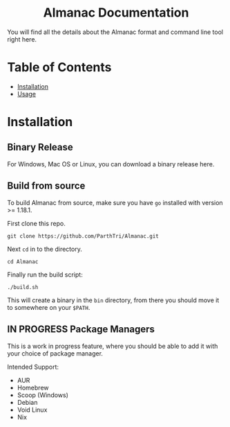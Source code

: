 <h1 style="text-align:center">Almanac Documentation</h1>

You will find all the details about the Almanac format and command line tool right here.

# Table of Contents
- [Installation](#Installation)
- [Usage](./Usage.md)


# Installation
## Binary Release

For Windows, Mac OS or Linux, you can download a binary release here.

## Build from source

To build Almanac from source, make sure you have `go` installed with version >= 1.18.1.

First clone this repo.
```shell
git clone https://github.com/ParthTri/Almanac.git
```

Next `cd` in to the directory.
```shell
cd Almanac
```

Finally run the build script:
```shell
./build.sh
```

This will create a binary in the `bin` directory, from there you should move it to somewhere on your `$PATH`.

## IN PROGRESS Package Managers

This is a work in progress feature, where you should be able to add it with your choice of package manager.

Intended Support:

- AUR
- Homebrew 
- Scoop (Windows)
- Debian
- Void Linux
- Nix 

